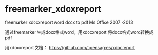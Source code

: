 # freemarker_xdoxreport
freemarker xdocxreport word docx to pdf Ms Office 2007 -2013

通过freemarker 生成docx格式word，用xdocxreport 将docx格式word转换成pdf


用xdocxreport 文档： https://github.com/opensagres/xdocreport
